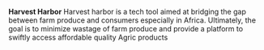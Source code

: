 **Harvest Harbor**
Harvest harbor is a tech tool aimed at bridging the gap between farm produce and consumers especially in Africa. Ultimately, the goal is to minimize wastage of farm produce and provide a platform to swiftly access affordable quality Agric products
